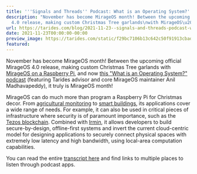 ```yaml
---
title: '''Signals and Threads'' Podcast: What is an Operating System?'
description: "November has become MirageOS month! Between the upcoming official MirageOS
  4.0 release, making custom Christmas Tree garlands\nwith MirageOS\u2026"
url: https://tarides.com/blog/2021-11-23--signals-and-threads-podcast-what-is-an-operating-system
date: 2021-11-23T00:00:00-00:00
preview_image: https://tarides.com/static/f29bc7106b13c642c50f91913cbade3e/dcbfe/anilpodcast.jpg
featured:
---
```


<p>November has become MirageOS month! Between the upcoming official MirageOS 4.0 release, making custom Christmas Tree garlands
with <a href="https://tarides.com/blog/2021-11-11-mirageos-workshop-working-with-the-raspberry-pi-4">MirageOS on a Raspberry Pi</a>,
and now <a href="https://signalsandthreads.com/what-is-an-operating-system">this "What is an Operating System?" podcast</a> (featuring Tarides advisor and core MirageOS maintainer Anil Madhavapeddy), it truly is MirageOS month!</p>
<p>MirageOS can do much more than program a Raspberry Pi for Christmas decor. From
<a href="https://tarides.com/blog/2021-11-18-tarides-hyper-partners-in-agricultural-innovation">agricultural monitoring</a> to
<a href="https://tarides.com/blog/2021-06-29-tarides-introduces-osmose-at-the-open-source-innovation-sprint">smart buildings</a>, its
applications cover a wide range of needs. For example, it can also be used in critical pieces of infrastructure where security is of paramount importance, such as the <a href="https://tarides.com/blog/2020-04-20-the-future-of-tezos-on-mirageos">Tezos blockchain</a>.
Combined with <a href="https://irmin.org">Irmin</a>, it allows developers to build secure-by-design, offline-first systems and invert
the current cloud-centric model for designing applications to securely connect physical spaces with extremely low latency
and high bandwidth, using local-area computation capabilities.</p>
<p>You can read the entire <a href="https://signalsandthreads.com/what-is-an-operating-system/">transcript here</a> and find links to multiple places to listen through podcast apps.</p>
